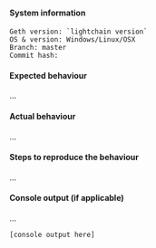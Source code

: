 <!--
Hi there,

please note that this is an issue tracker reserved for bug reports and feature requests for [lightchain](https://github.com/lightstreams-network/lightchain).

For general questions about Lightstreams or anything else, please use the [lightstreams community forum](https://discuss.lightstreams.network).
-->

#### System information
```
Geth version: `lightchain version`
OS & version: Windows/Linux/OSX
Branch: master
Commit hash: 

```
#### Expected behaviour
...

#### Actual behaviour
...

#### Steps to reproduce the behaviour
...

#### Console output (if applicable)
...

````
[console output here]
````
